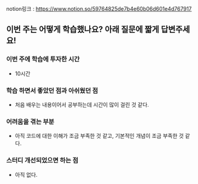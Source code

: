 notion링크 : https://www.notion.so/59764825de7b4e60b06d601e4d767917

## 이번 주는 어떻게 학습했나요? 아래 질문에 짧게 답변주세요!

### 이번 주에 학습에 투자한 시간

 - 10시간

### 학습 하면서 좋았던 점과 아쉬웠던 점

 - 처음 배우는 내용이어서 공부하는데 시간이 많이 걸린 것 같다.

### 어려움을 겪는 부분

 - 아직 코드에 대한 이해가 조금 부족한 것 같고, 기본적인 개념이 조금 부족한 것 같다.

### 스터디 개선되었으면 하는 점

 - 아직 없다.
